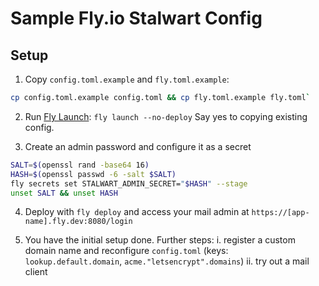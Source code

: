 Sample Fly.io Stalwart Config
=============================

Setup
-----

1. Copy `config.toml.example` and `fly.toml.example`:
```bash
cp config.toml.example config.toml && cp fly.toml.example fly.toml`
```

2. Run [Fly Launch](https://fly.io/docs/reference/fly-launch/): `fly launch --no-deploy`
Say yes to copying existing config.

3. Create an admin password and configure it as a secret
```bash
SALT=$(openssl rand -base64 16)
HASH=$(openssl passwd -6 -salt $SALT) 
fly secrets set STALWART_ADMIN_SECRET="$HASH" --stage
unset SALT && unset HASH
```

4. Deploy with `fly deploy` and access your mail admin at `https://[app-name].fly.dev:8080/login` 

5. You have the initial setup done. Further steps:
  i. register a custom domain name and reconfigure `config.toml` (keys: `lookup.default.domain`, `acme."letsencrypt".domains`)
  ii. try out a mail client